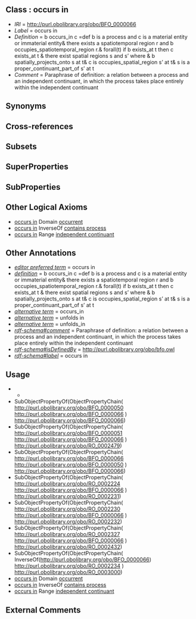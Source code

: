 
## Class : occurs in

 * *IRI* = http://purl.obolibrary.org/obo/BFO_0000066
 * *Label* = occurs in
 * *Definition* = b occurs_in c =def b is a process and c is a material entity or immaterial entity& there exists a spatiotemporal region r and b occupies_spatiotemporal_region r.& forall(t) if b exists_at t then c exists_at t & there exist spatial regions s and s’ where & b spatially_projects_onto s at t& c is occupies_spatial_region s’ at t& s is a proper_continuant_part_of s’ at t
 * *Comment* = Paraphrase of definition: a relation between a process and an independent continuant, in which the process takes place entirely within the independent continuant

## Synonyms


## Cross-references


## Subsets


## SuperProperties


## SubProperties


## Other Logical Axioms

 * [occurs in](../../BFO/66/BFO_0000066.md) Domain [occurrent](../../BFO/03/BFO_0000003.md)
 * [occurs in](../../BFO/66/BFO_0000066.md) InverseOf [contains process](../../BFO/67/BFO_0000067.md)
 * [occurs in](../../BFO/66/BFO_0000066.md) Range [independent continuant](../../BFO/04/BFO_0000004.md)

## Other Annotations

 * *[editor preferred term](../../IAO/11/IAO_0000111.md)* = occurs in
 * *[definition](../../IAO/15/IAO_0000115.md)* = b occurs_in c =def b is a process and c is a material entity or immaterial entity& there exists a spatiotemporal region r and b occupies_spatiotemporal_region r.& forall(t) if b exists_at t then c exists_at t & there exist spatial regions s and s’ where & b spatially_projects_onto s at t& c is occupies_spatial_region s’ at t& s is a proper_continuant_part_of s’ at t
 * *[alternative term](../../IAO/18/IAO_0000118.md)* = occurs_in
 * *[alternative term](../../IAO/18/IAO_0000118.md)* = unfolds in
 * *[alternative term](../../IAO/18/IAO_0000118.md)* = unfolds_in
 * *[rdf-schema#comment](../../nt/rdf-schema#comment.md)* = Paraphrase of definition: a relation between a process and an independent continuant, in which the process takes place entirely within the independent continuant
 * *[rdf-schema#isDefinedBy](../../By/rdf-schema#isDefinedBy.md)* = http://purl.obolibrary.org/obo/bfo.owl
 * *[rdf-schema#label](../../el/rdf-schema#label.md)* = occurs in

## Usage

 * -
 * SubObjectPropertyOf(ObjectPropertyChain( <http://purl.obolibrary.org/obo/BFO_0000050> <http://purl.obolibrary.org/obo/BFO_0000066> ) <http://purl.obolibrary.org/obo/BFO_0000066>)
 * SubObjectPropertyOf(ObjectPropertyChain( <http://purl.obolibrary.org/obo/BFO_0000051> <http://purl.obolibrary.org/obo/BFO_0000066> ) <http://purl.obolibrary.org/obo/RO_0002479>)
 * SubObjectPropertyOf(ObjectPropertyChain( <http://purl.obolibrary.org/obo/BFO_0000066> <http://purl.obolibrary.org/obo/BFO_0000050> ) <http://purl.obolibrary.org/obo/BFO_0000066>)
 * SubObjectPropertyOf(ObjectPropertyChain( <http://purl.obolibrary.org/obo/RO_0002224> <http://purl.obolibrary.org/obo/BFO_0000066> ) <http://purl.obolibrary.org/obo/RO_0002231>)
 * SubObjectPropertyOf(ObjectPropertyChain( <http://purl.obolibrary.org/obo/RO_0002230> <http://purl.obolibrary.org/obo/BFO_0000066> ) <http://purl.obolibrary.org/obo/RO_0002232>)
 * SubObjectPropertyOf(ObjectPropertyChain( <http://purl.obolibrary.org/obo/RO_0002327> <http://purl.obolibrary.org/obo/BFO_0000066> ) <http://purl.obolibrary.org/obo/RO_0002432>)
 * SubObjectPropertyOf(ObjectPropertyChain( InverseOf(<http://purl.obolibrary.org/obo/BFO_0000066>) <http://purl.obolibrary.org/obo/RO_0002234> ) <http://purl.obolibrary.org/obo/RO_0003000>)
 * [occurs in](../../BFO/66/BFO_0000066.md) Domain [occurrent](../../BFO/03/BFO_0000003.md)
 * [occurs in](../../BFO/66/BFO_0000066.md) InverseOf [contains process](../../BFO/67/BFO_0000067.md)
 * [occurs in](../../BFO/66/BFO_0000066.md) Range [independent continuant](../../BFO/04/BFO_0000004.md)

## External Comments

